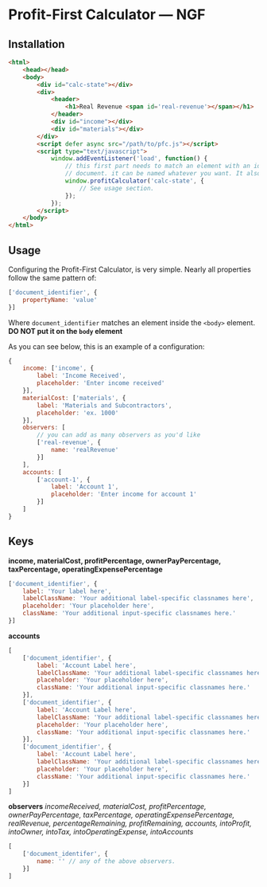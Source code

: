 # Profit-First Calculator — NGF


## Installation
```html
<html>
    <head></head>
    <body>
        <div id="calc-state"></div>
        <div>
            <header>
                <h1>Real Revenue <span id='real-revenue'></span></h1>
            </header>
            <div id="income"></div>
            <div id="materials"></div>
        </div>
        <script defer async src="/path/to/pfc.js"></script>
        <script type="text/javascript">
            window.addEventListener('load', function() {
                // this first part needs to match an element with an id in the <body> of the
                // document. it can be named whatever you want. It also has to be empty.
                window.profitCalculator('calc-state', {
                    // See usage section.
                });
            });
        </script>
    </body>
</html>
```
## Usage
Configuring the Profit-First Calculator, is very simple. Nearly all properties follow the same pattern of:

```javascript
['document_identifier', {
    propertyName: 'value'
}]
```
Where `document_identifier` matches an element inside the `<body>` element. **DO NOT put it on the `body` element**

As you can see below, this is an example of a configuration:


```javascript
{
    income: ['income', {
        label: 'Income Received',
        placeholder: 'Enter income received'
    }],
    materialCost: ['materials', {
        label: 'Materials and Subcontractors',
        placeholder: 'ex. 1000'
    }],
    observers: [
        // you can add as many observers as you'd like
        ['real-revenue', {
            name: 'realRevenue'
        }]
    ],
    accounts: [
        ['account-1', {
            label: 'Account 1',
            placeholder: 'Enter income for account 1'
        }]
    ]
}
```

## Keys
**income, materialCost, profitPercentage,
ownerPayPercentage, taxPercentage,
operatingExpensePercentage**
```javascript
['document_identifier', {
    label: 'Your label here',
    labelClassName: 'Your additional label-specific classnames here',
    placeholder: 'Your placeholder here',
    className: 'Your additional input-specific classnames here.'
}]
```

**accounts**
```javascript
[
    ['document_identifier', {
        label: 'Account Label here',
        labelClassName: 'Your additional label-specific classnames here',
        placeholder: 'Your placeholder here',
        className: 'Your additional input-specific classnames here.'
    }],
    ['document_identifier', {
        label: 'Account Label here',
        labelClassName: 'Your additional label-specific classnames here',
        placeholder: 'Your placeholder here',
        className: 'Your additional input-specific classnames here.'
    }],
    ['document_identifier', {
        label: 'Account Label here',
        labelClassName: 'Your additional label-specific classnames here',
        placeholder: 'Your placeholder here',
        className: 'Your additional input-specific classnames here.'
    }]
]
```

**observers**
*incomeReceived,
materialCost,
profitPercentage,
ownerPayPercentage,
taxPercentage,
operatingExpensePercentage,
realRevenue,
percentageRemaining,
profitRemaining,
accounts,
intoProfit,
intoOwner,
intoTax,
intoOperatingExpense,
intoAccounts*
```javascript
[
    ['document_identifer', {
        name: '' // any of the above observers.
    }]
]
```